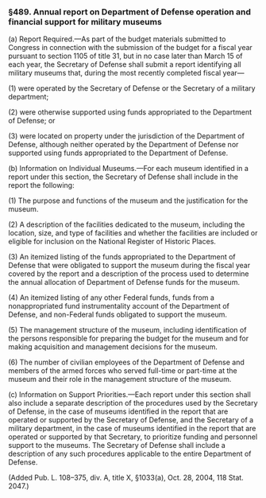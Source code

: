 ### §489. Annual report on Department of Defense operation and financial support for military museums ###

(a) Report Required.—As part of the budget materials submitted to Congress in connection with the submission of the budget for a fiscal year pursuant to section 1105 of title 31, but in no case later than March 15 of each year, the Secretary of Defense shall submit a report identifying all military museums that, during the most recently completed fiscal year—

(1) were operated by the Secretary of Defense or the Secretary of a military department;

(2) were otherwise supported using funds appropriated to the Department of Defense; or

(3) were located on property under the jurisdiction of the Department of Defense, although neither operated by the Department of Defense nor supported using funds appropriated to the Department of Defense.

(b) Information on Individual Museums.—For each museum identified in a report under this section, the Secretary of Defense shall include in the report the following:

(1) The purpose and functions of the museum and the justification for the museum.

(2) A description of the facilities dedicated to the museum, including the location, size, and type of facilities and whether the facilities are included or eligible for inclusion on the National Register of Historic Places.

(3) An itemized listing of the funds appropriated to the Department of Defense that were obligated to support the museum during the fiscal year covered by the report and a description of the process used to determine the annual allocation of Department of Defense funds for the museum.

(4) An itemized listing of any other Federal funds, funds from a nonappropriated fund instrumentality account of the Department of Defense, and non-Federal funds obligated to support the museum.

(5) The management structure of the museum, including identification of the persons responsible for preparing the budget for the museum and for making acquisition and management decisions for the museum.

(6) The number of civilian employees of the Department of Defense and members of the armed forces who served full-time or part-time at the museum and their role in the management structure of the museum.

(c) Information on Support Priorities.—Each report under this section shall also include a separate description of the procedures used by the Secretary of Defense, in the case of museums identified in the report that are operated or supported by the Secretary of Defense, and the Secretary of a military department, in the case of museums identified in the report that are operated or supported by that Secretary, to prioritize funding and personnel support to the museums. The Secretary of Defense shall include a description of any such procedures applicable to the entire Department of Defense.

(Added Pub. L. 108–375, div. A, title X, §1033(a), Oct. 28, 2004, 118 Stat. 2047.)